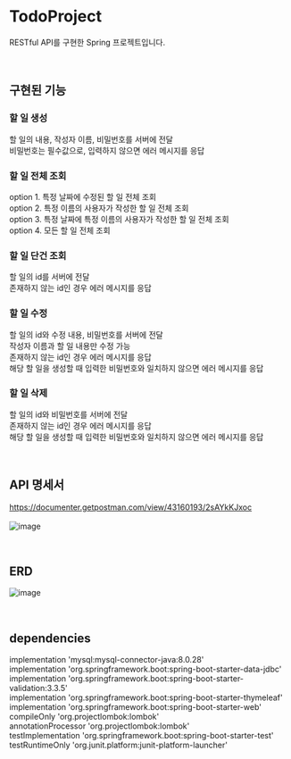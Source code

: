 # TodoProject 
RESTful API를 구현한 Spring 프로젝트입니다.

<br>

## 구현된 기능
### 할 일 생성 <br>
할 일의 내용, 작성자 이름, 비밀번호를 서버에 전달 <br>
비밀번호는 필수값으로, 입력하지 않으면 에러 메시지를 응답 <br>

### 할 일 전체 조회
option 1. 특정 날짜에 수정된 할 일 전체 조회 <br>
option 2. 특정 이름의 사용자가 작성한 할 일 전체 조회 <br>
option 3. 특정 날짜에 특정 이름의 사용자가 작성한 할 일 전체 조회 <br>
option 4. 모든 할 일 전체 조회 <br>

### 할 일 단건 조회
할 일의 id를 서버에 전달 <br>
존재하지 않는 id인 경우 에러 메시지를 응답 <br>

### 할 일 수정
할 일의 id와 수정 내용, 비밀번호를 서버에 전달 <br>
작성자 이름과 할 일 내용만 수정 가능 <br>
존재하지 않는 id인 경우 에러 메시지를 응답 <br>
해당 할 일을 생성할 때 입력한 비밀번호와 일치하지 않으면 에러 메시지를 응답 <br>

### 할 일 삭제
할 일의 id와 비밀번호를 서버에 전달 <br>
존재하지 않는 id인 경우 에러 메시지를 응답 <br>
해당 할 일을 생성할 때 입력한 비밀번호와 일치하지 않으면 에러 메시지를 응답 <br>

<br>

## API 명세서
https://documenter.getpostman.com/view/43160193/2sAYkKJxoc
<br><br>
![image](https://github.com/user-attachments/assets/cb329b66-2ffe-4c7f-baa4-872b8131bb47)

<br>

## ERD
![image](https://github.com/user-attachments/assets/fbbf9f89-d6ef-4e9a-9154-51087c9bd743)

<br>

## dependencies
implementation 'mysql:mysql-connector-java:8.0.28' <br>
implementation 'org.springframework.boot:spring-boot-starter-data-jdbc' <br>
implementation 'org.springframework.boot:spring-boot-starter-validation:3.3.5' <br>
implementation 'org.springframework.boot:spring-boot-starter-thymeleaf' <br>
implementation 'org.springframework.boot:spring-boot-starter-web' <br>
compileOnly 'org.projectlombok:lombok' <br>
annotationProcessor 'org.projectlombok:lombok' <br>
testImplementation 'org.springframework.boot:spring-boot-starter-test' <br>
testRuntimeOnly 'org.junit.platform:junit-platform-launcher' <br>

